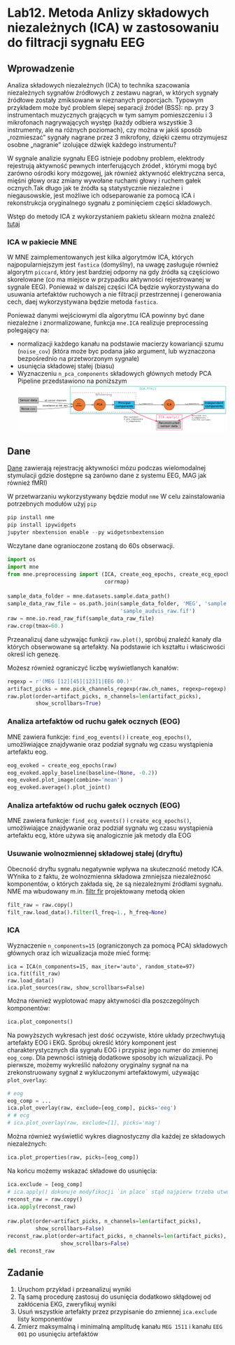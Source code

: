 <!-- for math equations - MathJax -->
<script src='https://cdnjs.cloudflare.com/ajax/libs/mathjax/2.7.4/MathJax.js?config=default'></script>
# Lab12. Metoda Anlizy składowych niezależnych (ICA) w zastosowaniu do filtracji sygnału EEG

## Wprowadzenie
Analiza składowych niezależnych (ICA) to technika szacowania niezależnych sygnałów źródłowych z zestawu nagrań, w których sygnały źródłowe zostały zmiksowane w nieznanych proporcjach. Typowym  przykładem może być problem ślepej separacji źródeł (BSS): np. przy 3 instrumentach muzycznych grających w tym samym pomieszczeniu i 3 mikrofonach nagrywających występ (każdy odbiera wszystkie 3 instrumenty, ale na różnych poziomach), czy można w jakiś sposób „rozmieszać” sygnały nagrane przez 3 mikrofony, dzięki czemu otrzymujesz osobne „nagranie” izolujące dźwięk każdego instrumentu?

W sygnale analizie sygnału EEG istnieje podobny problem, elektrody rejestrują aktywność pewnych interferujących źródeł , którymi mogą być zarówno ośrodki kory mózgowej, jak również aktywność elektryczna serca, mięśni głowy oraz zmiany wywołane ruchami głowy i ruchem gałek ocznych.Tak długo jak te źródła są statystycznie niezależne i niegausowskie, jest możliwe ich odseparowanie za pomocą ICA i rekonstrukcja oryginalnego sygnału z pominięciem części składowych.

Wstęp do metody ICA z wykorzystaniem pakietu sklearn można znaleźć [tutaj](https://scikit-learn.org/)

### ICA w pakiecie MNE
W MNE zaimplementowanych jest kilka algorytmów ICA, których najpopularniejszym jest `fastica` (domyślny), na uwagę zasługuje również algorytm `piccard`, który jest bardziej odporny na gdy źródła są częściowo skorelowane (co ma miejsce w przypadku aktywności rejestrowanej w sygnale EEG). Ponieważ w dalszej części ICA będzie wykorzystywana do usuwania artefaktów ruchowych a nie filtracji przestrzennej i generowania cech, daej wykorzystywana będzie metoda `fastica`.

Ponieważ danymi wejściowymi dla algorytmu ICA powinny być dane niezależne i znormalizowane, funkcja `mne.ICA` realizuje preprocessing polegający na:
- normalizacji każdego kanału na podstawie macierzy kowariancji szumu (`noise_cov`) (która może byc podana jako argument, lub wyznaczona bezpośrednio na przetworzonym sygnale)
- usunięcia składowej stałej (biasu)
- Wyznaczeniu `n_pca_components` składowych głównych metody PCA
Pipeline przedstawiono na poniższym ![rysunku](./_images/lab11/ica-pipeline.png)

## Dane
[Dane](https://mne.tools/stable/overview/datasets_index.html#sample-dataset) zawierają rejestrację aktywności mózu podczas wielomodalnej stymulacji gdzie dostępne są zarówno dane z systemu EEG, MAG jak również fMRI)


W przetwarzaniu wykorzystywany będzie moduł `nme`
W celu zainstalowania potrzebnych modułów użyj `pip`
``` python
pip install nme
pip install ipywidgets
jupyter nbextension enable --py widgetsnbextension
```

Wczytane dane ogranioczone zostaną do 60s obserwacji.
``` python
import os
import mne
from mne.preprocessing import (ICA, create_eog_epochs, create_ecg_epochs,
                               corrmap)

sample_data_folder = mne.datasets.sample.data_path()
sample_data_raw_file = os.path.join(sample_data_folder, 'MEG', 'sample',
                                    'sample_audvis_raw.fif')
raw = mne.io.read_raw_fif(sample_data_raw_file)
raw.crop(tmax=60.)

```

Przeanalizuj dane używając funkcji `raw.plot()`, spróbuj znaleźć kanały dla których obserwowane są artefakty. Na podstawie ich kształtu i właściwości określ ich genezę.

Możesz również ograniczyć liczbę wyświetlanych kanałów:

``` python
regexp = r'(MEG [12][45][123]1|EEG 00.)'
artifact_picks = mne.pick_channels_regexp(raw.ch_names, regexp=regexp)
raw.plot(order=artifact_picks, n_channels=len(artifact_picks),
         show_scrollbars=True)
```
### Analiza artefaktów od ruchu gałek ocznych (EOG)
MNE zawiera funkcje: `find_eog_events()` i `create_eog_epochs()`, umożliwiające znajdywanie oraz podział sygnału wg czasu wystąpienia artefaktu eog.
```python
eog_evoked = create_eog_epochs(raw)
eog_evoked.apply_baseline(baseline=(None, -0.2))
eog_evoked.plot_image(combine='mean')
eog_evoked.average().plot_joint()
```

### Analiza artefaktów od ruchu gałek ocznych (EOG)
MNE zawiera funkcje: `find_ecg_events()` i `create_ecg_epochs()`, umożliwiające znajdywanie oraz podział sygnału wg czasu wystąpienia artefaktu ecg, które używa się analogicznie jak metody dla EOG
<!-- ```python
eog_evoked = create_ecg_epochs(raw)
eog_evoked.apply_baseline(baseline=(None, -0.2))
eog_evoked.plot_image(combine='mean')
eog_evoked.average().plot_joint()
``` -->

### Usuwanie wolnozmiennej składowej stałej (dryftu)
Obecność dryftu sygnału negatywnie wpływa na skuteczność metody ICA. WYnika to z faktu, że wolnozmienna składowa zmniejsza niezależność komponentów, o których zakłada się, że są niezależnymi źródłami sygnału. 
NME ma wbudowany m.in. [filtr fir](https://mne.tools/stable/generated/mne.io.Raw.html#mne.io.Raw.filter) projektowany metodą okien
``` python
filt_raw = raw.copy()
filt_raw.load_data().filter(l_freq=1., h_freq=None)
```
### ICA
Wyznaczenie `n_components=15` (ograniczonych za pomocą PCA) składowych głównych oraz ich wizualizacja może mieć formę:
```
ica = ICA(n_components=15, max_iter='auto', random_state=97)
ica.fit(filt_raw)
raw.load_data()
ica.plot_sources(raw, show_scrollbars=False)
```
Można również wyplotować mapy aktywności dla poszczególnych komponentów:
``` python 
ica.plot_components()
```

Na powyższych wykresach jest dość oczywiste, które układy przechwytują  artefakty EOG i EKG. Spróbuj określć który komponent jest charakterystycznych dla sygnału EOG i przypisz jego numer do zmiennej `eog_comp`. Dla pewności istnieją dodatkowe sposoby ich wizualizacji. Po pierwsze, możemy wykreślić nałożony oryginalny sygnał na na zrekonstruowany sygnał z wykluczonymi artefaktowymi, używając `plot_overlay`:
``` python
# eog
eog_comp = ...
ica.plot_overlay(raw, exclude=[eog_comp], picks='eeg')
# # ecg
# ica.plot_overlay(raw, exclude=[1], picks='mag')
```
Można również wyświetlić wykres diagnostyczny dla każdej ze składowych niezależnych:
```python
ica.plot_properties(raw, picks=[eog_comp])
```

Na końcu możemy wskazać składowe do usunięcia:
``` python
ica.exclude = [eog_comp] 
# ica.apply() dokonuje modyfikocji `in place` stąd najpierw trzeba utworzyć kopię
reconst_raw = raw.copy()
ica.apply(reconst_raw)

raw.plot(order=artifact_picks, n_channels=len(artifact_picks),
         show_scrollbars=False)
reconst_raw.plot(order=artifact_picks, n_channels=len(artifact_picks),
                 show_scrollbars=False)
del reconst_raw
```
## Zadanie
1. Uruchom przykład i przeanalizuj wyniki
2. Tą samą procedurę zastosuj do usunięcia dodatkowo skłądowej od zakłócenia EKG, zweryfikuj wyniki
3. Usuń wszystkie artefakty przez przypisanie do zmiennej `ica.exclude` listy komponentów
4. Zmierz maksymalną i minimalną amplitudę kanału `MEG 1511` i kanału `EEG 001` po usunięciu artefaktów



 